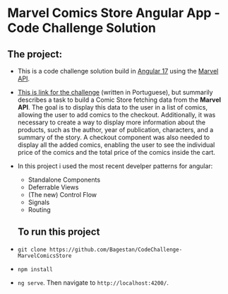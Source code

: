 # Marvel Comics Store Angular App - Code Challenge Solution

## The project:

- This is a code challenge solution build in [Angular 17](angular.dev) using the [Marvel API](developer.marvel.com/).
- [This is link for the challenge](https://github.com/contabilizei/front-end-teste) (written in Portuguese), but summarily describes a task to build a Comic Store fetching data from the **Marvel API**. The goal is to display this data to the user in a list of comics, allowing the user to add comics to the checkout. Additionally, it was necessary to create a way to display more information about the products, such as the author, year of publication, characters, and a summary of the story. A checkout component was also needed to display all the added comics, enabling the user to see the individual price of the comics and the total price of the comics inside the cart.
- In this project i used the most recent develper patterns for angular:
  - Standalone Components
  - Deferrable Views
  - (The new) Control Flow
  - Signals
  - Routing

  ## To run this project
- `git clone https://github.com/Bagestan/CodeChallenge-MarvelComicsStore`
- `npm install`
- `ng serve`. Then navigate to `http://localhost:4200/`.

  
